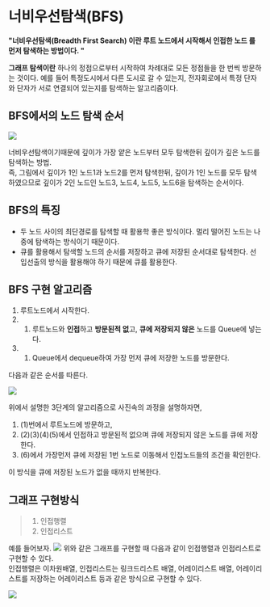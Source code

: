 # 너비우선탐색(BFS)
**"너비우선탐색(Breadth First Search) 이란 루트 노드에서 시작해서  인접한 노드  를 먼저 탐색하는 방법이다. "**

**그래프 탐색이란** 하나의 정점으로부터 시작하여 차례대로 모든 정점들을 한 번씩 방문하는 것이다. 예를 들어 특정도시에서 다른 도시로 갈 수 있는지, 전자회로에서 특정 단자와 단자가 서로 연결되어 있는지를 탐색하는 알고리즘이다.

## BFS에서의 노드 탐색 순서
![](https://media.vlpt.us/images/sukong/post/103fbeed-3f70-4074-9a7d-76915a7764f2/BFS.png)

너비우선탐색이기때문에 깊이가 가장 얕은 노드부터 모두 탐색한뒤 깊이가 깊은 노드를 탐색하는 방법.  
즉, 그림에서 깊이가 1인 노드1과 노드2를 먼저 탐색한뒤, 깊이가 1인 노드를 모두 탐색하였으므로 깊이가 2인 노드인 노드3, 노드4, 노드5, 노드6을 탐색하는 순서이다.
## BFS의 특징

 - 두 노드 사이의 최단경로를 탐색할 때 활용학 좋은 방식이다. 멀리 떨어진 노드는 나중에 탐색하는 방식이기 때문이다.
 - 큐를 활용해서 탐색할 노드의 순서를 저장하고 큐에 저장된 순서대로 탐색한다. 선입선출의 방식을 활용해야 하기 때문에 큐를 활용한다.

## BFS 구현 알고리즘

 1. 루트노드에서 시작한다.
 2. 1.  루트노드와  **인접**하고  **방문된적 없**고,  **큐에 저장되지 않은** 노드를 Queue에 넣는다.
 3. 1.  Queue에서 dequeue하여 가장 먼저 큐에 저장한 노드를 방문한다.

다음과 같은 순서를 따른다.

![](https://media.vlpt.us/images/sukong/post/c64d33a0-6e43-43be-9c44-5937f9bf40e3/image.png)

위에서 설명한 3단계의 알고리즘으로 사진속의 과정을 설명하자면,

 1. (1)번에서 루트노드에 방문하고,
 2. (2)(3)(4)(5)에서 인접하고 방문된적 없으며 큐에 저장되지 않은 노드를 큐에 저장한다.
 3. (6)에서 가장먼저 큐에 저장된 1번 노드로 이동해서 인접노드들의 조건을 확인한다.

이 방식을 큐에 저장된 노드가 없을 때까지 반복한다.

## 그래프 구현방식

> 1. 인접행렬
> 2. 인접리스트

예를 들어보자.
![](https://media.vlpt.us/images/sukong/post/c209c54d-de4d-4ec3-9914-b70624cfeabd/%EA%B7%B8%EB%9E%98%ED%94%84%EC%9D%B4%EB%AF%B8%EC%A7%80.png)
위와 같은 그래프를 구현할 때 다음과 같이 인접행렬과 인접리스트로 구현할 수 있다.  
인접행렬은 이차원배열, 인접리스트는 링크드리스트 배열, 어레이리스트 배열, 어레이리스트를 저장하는 어레이리스트 등과 같은 방식으로 구현할 수 있다.

![](https://media.vlpt.us/images/sukong/post/392b382a-5e93-4d94-9f1f-151976032f26/%EC%9D%B8%EC%A0%91%ED%96%89%EB%A0%AC,%20%EC%9D%B8%EC%A0%91%EB%A6%AC%EC%8A%A4%ED%8A%B82.png)
